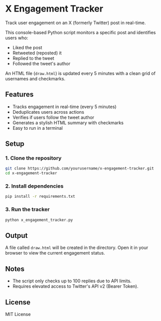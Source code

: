 # X Engagement Tracker

Track user engagement on an X (formerly Twitter) post in real-time.

This console-based Python script monitors a specific post and identifies users who:
- Liked the post
- Retweeted (reposted) it
- Replied to the tweet
- Followed the tweet's author

An HTML file (`draw.html`) is updated every 5 minutes with a clean grid of usernames and checkmarks.

## Features

- Tracks engagement in real-time (every 5 minutes)
- Deduplicates users across actions
- Verifies if users follow the tweet author
- Generates a stylish HTML summary with checkmarks
- Easy to run in a terminal

## Setup

### 1. Clone the repository
```bash
git clone https://github.com/yourusername/x-engagement-tracker.git
cd x-engagement-tracker
```

### 2. Install dependencies
```bash
pip install -r requirements.txt
```

### 3. Run the tracker
```bash
python x_engagement_tracker.py
```

## Output

A file called `draw.html` will be created in the directory. Open it in your browser to view the current engagement status.

## Notes

- The script only checks up to 100 replies due to API limits.
- Requires elevated access to Twitter's API v2 (Bearer Token).

## License

MIT License
